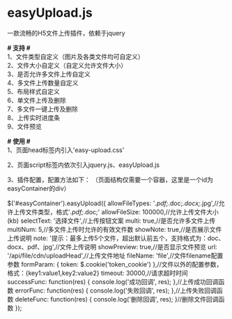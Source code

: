 # easyUpload.js
一款流畅的H5文件上传插件，依赖于jquery

**# 支持 #**</br>
1、文件类型自定义（图片及各类文件均可自定义）</br>
2、文件大小自定义（自定义允许文件大小）</br>
3、是否允许多文件上传自定义</br>
4、多文件上传数量自定义</br>
5、布局样式自定义</br>
6、单文件上传及删除</br>
7、多文件一键上传及删除</br>
8、上传实时进度条</br>
9、文件预览</br>

**# 使用 #**</br>
1、页面head标签内引入'easy-upload.css'

2、页面script标签内依次引入jquery.js、easyUpload.js

3、插件配置，配置方法如下：
（页面结构仅需要一个容器，这里是一个id为easyContainer的div）

$('#easyContainer').easyUpload({
  allowFileTypes: '*.pdf;*.doc;*.docx;*.jpg',//允许上传文件类型，格式'*.pdf;*.doc;'
  allowFileSize: 100000,//允许上传文件大小(kb)
  selectText: '选择文件',//上传按钮文案
  multi: true,//是否允许多文件上传
  multiNum: 5,//多文件上传时允许的有效文件数
  showNote: true,//是否展示文件上传说明
  note: '提示：最多上传5个文件，超出默认前五个，支持格式为：doc、docx、pdf、jpg',//文件上传说明
  showPreview: true,//是否显示文件预览
  url: '/api/file/cdn/uploadHead',//上传文件地址
  fileName: 'file',//文件filename配置参数
  formParam: {
    token: $.cookie('token_cookie')
  },//文件以外的配置参数，格式：{key1:value1,key2:value2}
  timeout: 30000,//请求超时时间
  successFunc: function(res) {
    console.log('成功回调', res);
  },//上传成功回调函数
  errorFunc: function(res) {
    console.log('失败回调', res);
  },//上传失败回调函数
  deleteFunc: function(res) {
    console.log('删除回调', res);
  }//删除文件回调函数
});